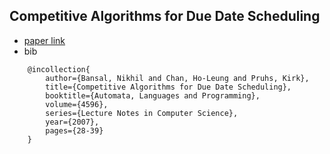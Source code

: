 Competitive Algorithms for Due Date Scheduling
---

- [paper link]()
- bib
```
	@incollection{
		author={Bansal, Nikhil and Chan, Ho-Leung and Pruhs, Kirk},
		title={Competitive Algorithms for Due Date Scheduling},
		booktitle={Automata, Languages and Programming},
		volume={4596},
		series={Lecture Notes in Computer Science},
		year={2007},
		pages={28-39}
	}
```

